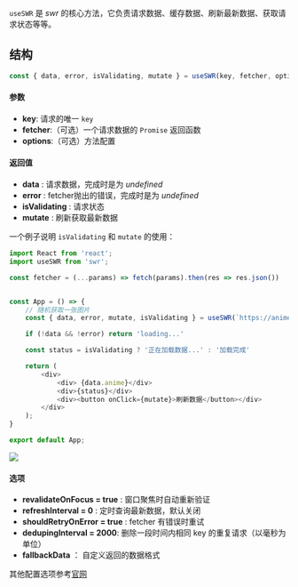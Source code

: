 `useSWR` 是 *swr* 的核心方法，它负责请求数据、缓存数据、刷新最新数据、获取请求状态等等。

## 结构

```js
const { data, error, isValidating, mutate } = useSWR(key, fetcher, options)
```

#### 参数

-   **key**: 请求的唯一 `key` 
-   **fetcher**:（可选）一个请求数据的 `Promise` 返回函数 
-   **options**:（可选）方法配置

#### 返回值

-   **data** : 请求数据，完成时是为 *undefined*
-   **error** : fetcher抛出的错误，完成时是为 *undefined*
-   **isValidating** : 请求状态
-   **mutate** : 刷新获取最新数据

一个例子说明 `isValidating` 和 `mutate` 的使用：

```js
import React from 'react';
import useSWR from 'swr';

const fetcher = (...params) => fetch(params).then(res => res.json())


const App = () => {
    // 随机获取一张图片
    const { data, error, mutate, isValidating } = useSWR(`https://animechan.vercel.app/api/random`, fetcher)  // useSWR的第一个参数会传入fetcher方法中

    if (!data && !error) return 'loading...'

    const status = isValidating ? '正在加载数据...' : '加载完成'

    return (
        <div>
            <div> {data.anime}</div>
            <div>{status}</div>
            <div><button onClick={mutate}>刷新数据</button></div>
        </div>
    );
}

export default App;
```

![](https://linyc.oss-cn-beijing.aliyuncs.com/useSwr.gif)

#### 选项

-   **revalidateOnFocus = true** : 窗口聚焦时自动重新验证
-   **refreshInterval = 0** : 定时查询最新数据，默认关闭
-   **shouldRetryOnError = true** : fetcher 有错误时重试
-   **dedupingInterval = 2000**: 删除一段时间内相同 key 的重复请求（以毫秒为单位）
-   **fallbackData** ： 自定义返回的数据格式

其他配置选项参考[官网](https://swr.bootcss.com/docs/options)